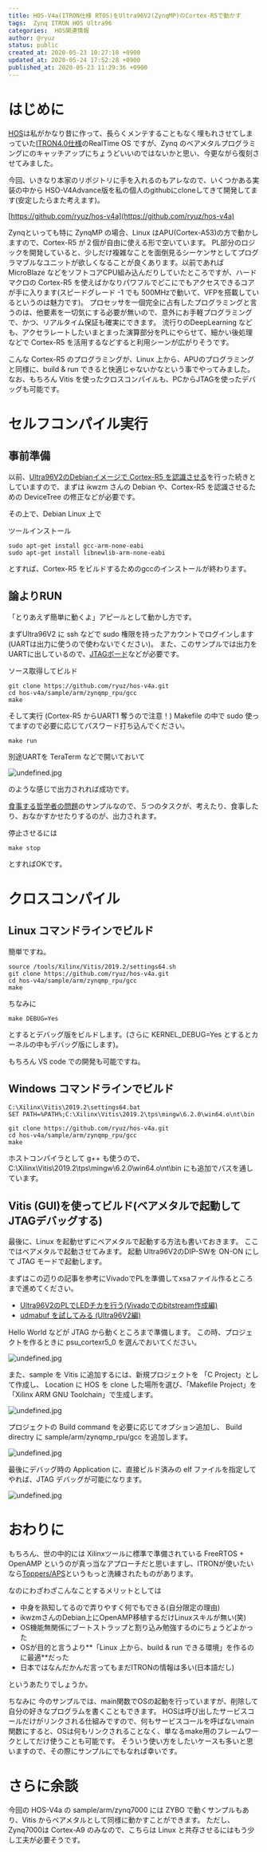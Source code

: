 ```yaml
---
title: HOS-V4a(ITRON仕様 RTOS)をUltra96V2(ZynqMP)のCortex-R5で動かす
tags:  Zynq ITRON HOS Ultra96
categories:  HOS関連情報
author: @ryuz
status: public
created_at: 2020-05-23 10:27:18 +0900
updated_at: 2020-05-24 17:52:28 +0900
published_at: 2020-05-23 11:29:36 +0900
---
```

# はじめに

[HOS](https://ja.osdn.net/projects/hos/)は私がかなり昔に作って、長らくメンテすることもなく埋もれさせてしまっていた[ITRON4.0仕様](http://www.ertl.jp/ITRON/SPEC/mitron4-j.html)のRealTime OS ですが、Zynq のベアメタルプログラミングにのキャッチアップにちょうどいいのではないかと思い、今更ながら復刻させてみました。

今回、いきなり本家のリポジトリに手を入れるのもアレなので、いくつかある実装の中から HSO-V4Advance版を私の個人のgithubにcloneしてきて開発してます(安定したらまた考えます)。

[https://github.com/ryuz/hos-v4a](https://github.com/ryuz/hos-v4a)

Zynqといっても特に ZynqMP の場合、Linux はAPU(Cortex-A53)の方で動かしますので、Cortex-R5 が２個が自由に使える形で空いています。
PL部分のロジックを開発していると、少しだけ複雑なことを面倒見るシーケンサとしてプログラマブルなユニットが欲しくなることが良くあります。以前であれば MicroBlaze などをソフトコアCPU組み込んだりしていたところですが、ハードマクロの Cortex-R5 を使えばかなりパワフルでどこにでもアクセスできるコアが手に入ります(スピードグレード -1 でも 500MHzで動いて、VFPを搭載しているというのは魅力です)。
プロセッサを一個完全に占有したプログラミングと言うのは、他要素を一切気にする必要が無いので、意外にお手軽プログラミングで、かつ、リアルタイム保証も確実にできます。
流行りのDeepLearning なども、アクセラレートしたいまとまった演算部分をPLにやらせて、細かい後処理などで Cortex-R5 を活用するなどすると利用シーンが広がりそうです。

こんな Cortex-R5 のプログラミングが、Linux 上から、APUのプログラミングと同様に、build & run できると快適じゃないかなという事でやってみました。
なお、もちろん Vitis を使ったクロスコンパイルも、PCからJTAGを使ったデバッグも可能です。


# セルフコンパイル実行

## 事前準備

以前、[Ultra96V2のDebianイメージで Cortex-R5 を認識させる](https://ryuz.qrunch.io/entries/Eba3tiggSYkkOICC)を行った続きとしていますので、まずは ikwzm さんの Debian や、Cortex-R5 を認識させるための DeviceTree の修正などが必要です。

その上で、Debian Linux 上で

ツールインストール
```
sudo apt-get install gcc-arm-none-eabi
sudo apt-get install libnewlib-arm-none-eabi
```
とすれば、Cortex-R5 をビルドするためのgccのインストールが終わります。

## 論よりRUN
「とりあえず簡単に動くよ」アピールとして動かし方です。

まずUltra96V2 に ssh などで sudo 権限を持ったアカウントでログインします(UARTは出力に使うので使わないでください)。
また、このサンプルでは出力をUARTに出しているので、[JTAGボード](https://www.avnet.com/shop/japan/products/avnet-engineering-services/aes-acc-u96-jtag-3074457345636446168/)などが必要です。

ソース取得してビルド

```
git clone https://github.com/ryuz/hos-v4a.git
cd hos-v4a/sample/arm/zynqmp_rpu/gcc
make
```

そして実行 (Cortex-R5 からUART1 奪うので注意！)
Makefile の中で sudo 使ってますので必要に応じてパスワード打ち込んでください。

```
make run
```

別途UARTを TeraTerm などで開いておいて

![undefined.jpg](images/2020_05_23_10_27_18/59cab6e63f867537831d0afd33beba97.png)

のような感じで出力されれば成功です。

[食事する哲学者の問題](https://ja.wikipedia.org/wiki/%E9%A3%9F%E4%BA%8B%E3%81%99%E3%82%8B%E5%93%B2%E5%AD%A6%E8%80%85%E3%81%AE%E5%95%8F%E9%A1%8C)のサンプルなので、５つのタスクが、考えたり、食事したり、おなかすかせたりするのが、出力されます。

停止させるには

```
make stop
```

とすればOKです。

# クロスコンパイル

## Linux コマンドラインでビルド
簡単ですね。

```
source /tools/Xilinx/Vitis/2019.2/settings64.sh
git clone https://github.com/ryuz/hos-v4a.git
cd hos-v4a/sample/arm/zynqmp_rpu/gcc
make
```
ちなみに

```
make DEBUG=Yes
```
とするとデバッグ版をビルドします。(さらに KERNEL_DEBUG=Yes とするとカーネルの中もデバッグ版にします)。

もちろん VS code での開発も可能ですね。


## Windows コマンドラインでビルド

```
C:\Xilinx\Vitis\2019.2\settings64.bat
SET PATH=%PATH%;C:\Xilinx\Vitis\2019.2\tps\mingw\6.2.0\win64.o\nt\bin

git clone https://github.com/ryuz/hos-v4a.git
cd hos-v4a/sample/arm/zynqmp_rpu/gcc
make
```
ホストコンパイラとして g++ も使うので、C:\Xilinx\Vitis\2019.2\tps\mingw\6.2.0\win64.o\nt\bin にも追加でパスを通しています。


## Vitis (GUI)を使ってビルド(ベアメタルで起動してJTAGデバッグする)

最後に、Linux を起動せずにベアメタルで起動する方法も書いておきます。
ここではベアメタルで起動させてみます。
起動 Ultra96V2のDIP-SWを ON-ON にして JTAG モードで起動します。

まずはこの辺りの記事を参考にVivadoでPLを準備してxsaファイル作るところまで進めてください。

- [Ultra96V2のPLでLEDチカを行う(Vivadoでのbitstream作成編)](https://ryuz.qrunch.io/entries/pr9UyKzOjTgKbieb)
- [udmabuf を試してみる (Ultra96V2編)](https://ryuz.qrunch.io/entries/TDI9ZcCSyZZSo332)

Hello World などが JTAG から動くところまで準備します。
この時、プロジェクトを作るときに psu_cortexr5_0 を選んでおいてください。

![undefined.jpg](images/2020_05_23_10_27_18/dcfa537a7d1064d3a9e6bf863f8a2ce5.png)

また、sample を Vitis に追加するには、新規プロジェクトを 「C Project」として作成し、 Location に HOS を clone した場所を選び、「Makefile Project」を「Xilinx ARM GNU Toolchain」で生成します。

![undefined.jpg](images/2020_05_23_10_27_18/dd97db2251d2080f584c6754fab67d0a.png)

プロジェクトの Build command を必要に応じてオプション追加し、 Build directry に sample/arm/zynqmp_rpu/gcc を追加します。

![undefined.jpg](images/2020_05_23_10_27_18/686f002bf69c1b5e9016a9126e93671b.png)

最後にデバッグ時の Application に、直接ビルド済みの elf ファイルを指定してやれば、JTAG デバッグが可能になります。

![undefined.jpg](images/2020_05_23_10_27_18/141a69d5a4cc2550fef6998969e1db45.png)


# おわりに

もちろん、世の中的には Xilinxツールに標準で準備されている FreeRTOS + OpenAMP というのが真っ当なアプローチだと思いますし、ITRONが使いたいなら[Toppers/APS](https://www.toppers.jp/asp-kernel.html)というもっと洗練されたものがあります。

なのにわざわざこんなことするメリットとしては

- 中身を熟知してるので弄りやすく何でもできる(自分限定の理由)
- ikwzmさんのDebian上にOpenAMP移植するだけLinuxスキルが無い(笑)
- OS機能無関係にブートストラップと割り込み勉強するのにちょうどよかった
- OSが目的と言うより**「Linux 上から、build & run できる環境」を作るのに最適**だった
- 日本ではなんだかんだ言ってもまだITRONの情報は多い(日本語だし)

というあたりでしょうか。

ちなみに 今のサンプルでは、main関数でOSの起動を行っていますが、削除して自分の好きなプログラムを書くこともできます。
HOSは呼び出したサービスコールだけがリンクされる仕組みですので、何もサービスコールを呼ばないmain関数にすると、OSは何もリンクされることなく、単なるmake用のフレームワークとしてだけ使うことも可能です。
そういう使い方をしたいケースも多いと思いますので、その際にサンプルにでもなれば幸いです。

# さらに余談

今回の HOS-V4a の sample/arm/zynq7000 には ZYBO で動くサンプルもあり、Vitis からベアメタルとして同様に動かすことができます。
ただし、Zynq7000は Cortex-A9 のみなので、こちらは Linux と共存させるにはもう少し工夫が必要そうです。
